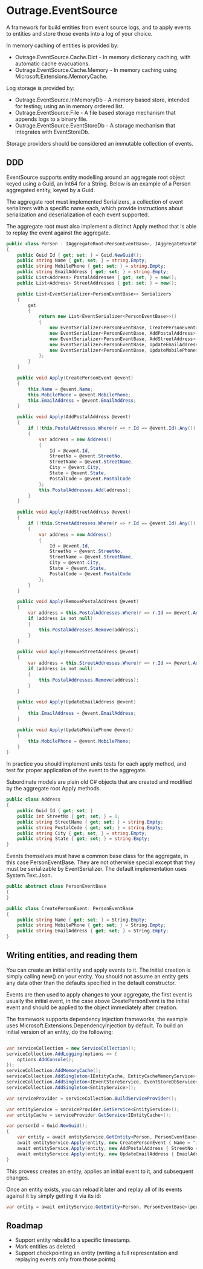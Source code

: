 # Outrage.EventSource

A framework for build entities from event source logs, and to apply events to entities and store those events into a log of your choice.

In memory caching of entities is provided by:
 * Outrage.EventSource.Cache.Dict - In memory dictionary caching, with automatic cache evacuations.
 * Outrage.EventSource.Cache.Memory - In memory caching using Microsoft.Extensions.MemoryCache.

Log storage is provided by:
 * Outrage.EventSource.InMemoryDb - A memory based store, intended for testing; using an in memory ordered list.
 * Outrage.EventSource.File - A file based storage mechanism that appends logs to a binary file.
 * Outrage.EventSource.EventStoreDb - A storage mechanism that integrates with EventStoreDb.

Storage providers should be considered an immutable collection of events.

## DDD

EventSource supports entity modelling around an aggregate root object keyed using a Guid, an Int64 for a String.
Below is an example of a Person aggregated entity, keyed by a Guid.

The aggregate root must implemented Serializers, a collection of event serializers with a specific name each, which provide instructions about serialization and deserialization of each event supported.

The aggregate root must also implement a distinct Apply method that is able to replay the event against the aggregate.

``` c#
public class Person : IAggregateRoot<PersonEventBase>, IAggregateRootWithGuidKey
{
    public Guid Id { get; set; } = Guid.NewGuid();
    public string Name { get; set; } = string.Empty;
    public string MobilePhone { get; set; } = string.Empty;
    public string EmailAddress { get; set; } = string.Empty;
    public List<Address> PostalAddresses { get; set; } = new();
    public List<Address> StreetAddresses { get; set; } = new();

    public List<EventSerializer<PersonEventBase>> Serializers
    {
        get
        {
            return new List<EventSerializer<PersonEventBase>>()
            {
                new EventSerializer<PersonEventBase, CreatePersonEvent>("CreatePersonEvent"),
                new EventSerializer<PersonEventBase, AddPostalAddress>("AddPostalAddress"),
                new EventSerializer<PersonEventBase, AddStreetAddress>("AddStreetAddress"),
                new EventSerializer<PersonEventBase, UpdateEmailAddress>("UpdateEmailAddress"),
                new EventSerializer<PersonEventBase, UpdateMobilePhone>("UpdateMobilePhone"),
            };
        }
    }

    public void Apply(CreatePersonEvent @event)
    {
        this.Name = @event.Name;
        this.MobilePhone = @event.MobilePhone;
        this.EmailAddress = @event.EmailAddress;
    }

    public void Apply(AddPostalAddress @event)
    {
        if (!this.PostalAddresses.Where(r => r.Id == @event.Id).Any())
        {
            var address = new Address()
            {
                Id = @event.Id,
                StreetNo = @event.StreetNo,
                StreetName = @event.StreetName,
                City = @event.City,
                State = @event.State,
                PostalCode = @event.PostalCode
            };
            this.PostalAddresses.Add(address);
        }
    }

    public void Apply(AddStreetAddress @event)
    {
        if (!this.StreetAddresses.Where(r => r.Id == @event.Id).Any())
        {
            var address = new Address()
            {
                Id = @event.Id,
                StreetNo = @event.StreetNo,
                StreetName = @event.StreetName,
                City = @event.City,
                State = @event.State,
                PostalCode = @event.PostalCode
            };
        }
    }

    public void Apply(RemovePostalAddress @event)
    {
        var address = this.PostalAddresses.Where(r => r.Id == @event.AddressId).SingleOrDefault();
        if (address is not null)
        {
            this.PostalAddresses.Remove(address);
        }
    }

    public void Apply(RemoveStreetAddress @event)
    {
        var address = this.StreetAddresses.Where(r => r.Id == @event.AddressId).SingleOrDefault();
        if (address is not null)
        {
            this.PostalAddresses.Remove(address);
        }
    }

    public void Apply(UpdateEmailAddress @event)
    {
        this.EmailAddress = @event.EmailAddress;
    }

    public void Apply(UpdateMobilePhone @event)
    {
        this.MobilePhone = @event.MobilePhone;
    }
}
```

In practice you should implement units tests for each apply method, and test for proper application of the event to the aggregate.

Subordinate models are plain old C# objects that are created and modified by the aggregate root Apply methods.
```c#
public class Address
{
    public Guid Id { get; set; }
    public int StreetNo { get; set; } = 0;
    public string StreetName { get; set; } = string.Empty;
    public string PostalCode { get; set; } = string.Empty;
    public string City { get; set; } = string.Empty;
    public string State { get; set; } = string.Empty;
}
```

Events themselves must have a common base class for the aggregate, in this case PersonEventBase.  They are not otherwise special except that they must be serializable by EventSerializer.  The default implementation uses System.Text.Json.

```c#
public abstract class PersonEventBase
{
}

public class CreatePersonEvent: PersonEventBase
{
    public string Name { get; set; } = String.Empty;
    public string MobilePhone { get; set; } = String.Empty;
    public string EmailAddress { get; set; } = String.Empty;
}
```

## Writing entities, and reading them

You can create an initial entity and apply events to it.  The initial creation is simply calling new() on your entity.  You should not assume an entity gets any data other than the defaults specified in the default constructor.

Events are then used to apply changes to your aggregate, the first event is usually the initial event, in the case above CreatePersonEvent is the initial event and should be applied to the object immediately after creation.

The framework supports dependency injection frameworks, the example uses Microsoft.Extensions.DependencyInjection by default.  To build an initial version of an entity, do the following:

```c#

var serviceCollection = new ServiceCollection();
serviceCollection.AddLogging(options => {
    options.AddConsole();
});
serviceCollection.AddMemoryCache();
serviceCollection.AddSingleton<IEntityCache, EntityCacheMemoryService>();
serviceCollection.AddSingleton<IEventStoreService, EventStoreDbService>();
serviceCollection.AddSingleton<EntityService>();

var serviceProvider = serviceCollection.BuildServiceProvider();

var entityService = serviceProvider.GetService<EntityService>();
var entityCache = serviceProvider.GetService<IEntityCache>();

var personId = Guid.NewGuid();
{
    var entity = await entityService.GetEntity<Person, PersonEventBase>(personId);
    await entityService.Apply(entity, new CreatePersonEvent { Name = "Johnny", MobilePhone = "0410 003 430", EmailAddress = "johnny@cash.com" });
    await entityService.Apply(entity, new AddPostalAddress { StreetNo = 14, StreetName = "Oak Close", City = "Nunnawadding", State = "Victoria", PostalCode = "3123" });
    await entityService.Apply(entity, new UpdateEmailAddress { EmailAddress = "jon@cash.org" });
}
```

This provess creates an entity, applies an initial event to it, and subsequent changes.

Once an entity exists, you can reload it later and replay all of its events against it by simply getting it via its id:
```c#
var entity = await entityService.GetEntity<Person, PersonEventBase>(personId);
```
## Roadmap

 * Support entity rebuild to a specific timestamp.
 * Mark entities as deleted.
 * Support checkpointing an entity (writing a full representation and replaying events only from those points)
